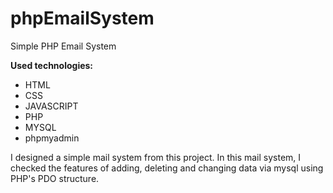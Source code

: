 # phpEmailSystem
Simple PHP Email System


**Used technologies:** 

 - HTML
 - CSS
 - JAVASCRIPT
 - PHP
 - MYSQL
 - phpmyadmin

I designed a simple mail system from this project. In this mail system, I checked the features of adding, deleting and changing data via mysql using PHP's PDO structure. 

